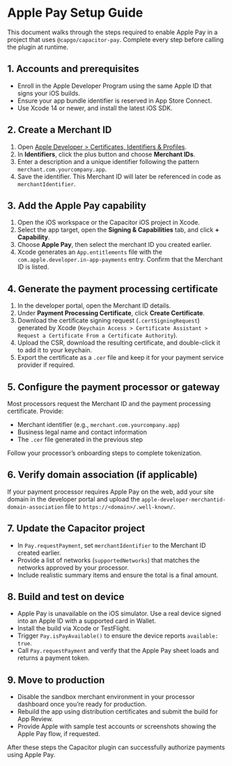 # Apple Pay Setup Guide

This document walks through the steps required to enable Apple Pay in a project that uses `@capgo/capacitor-pay`. Complete every step before calling the plugin at runtime.

## 1. Accounts and prerequisites

- Enroll in the Apple Developer Program using the same Apple ID that signs your iOS builds.
- Ensure your app bundle identifier is reserved in App Store Connect.
- Use Xcode 14 or newer, and install the latest iOS SDK.

## 2. Create a Merchant ID

1. Open [Apple Developer > Certificates, Identifiers & Profiles](https://developer.apple.com/account/resources/identifiers/list).
2. In **Identifiers**, click the plus button and choose **Merchant IDs**.
3. Enter a description and a unique identifier following the pattern `merchant.com.yourcompany.app`.
4. Save the identifier. This Merchant ID will later be referenced in code as `merchantIdentifier`.

## 3. Add the Apple Pay capability

1. Open the iOS workspace or the Capacitor iOS project in Xcode.
2. Select the app target, open the **Signing & Capabilities** tab, and click **+ Capability**.
3. Choose **Apple Pay**, then select the merchant ID you created earlier.
4. Xcode generates an `App.entitlements` file with the `com.apple.developer.in-app-payments` entry. Confirm that the Merchant ID is listed.

## 4. Generate the payment processing certificate

1. In the developer portal, open the Merchant ID details.
2. Under **Payment Processing Certificate**, click **Create Certificate**.
3. Download the certificate signing request (`.certSigningRequest`) generated by Xcode (`Keychain Access > Certificate Assistant > Request a Certificate From a Certificate Authority`).
4. Upload the CSR, download the resulting certificate, and double-click it to add it to your keychain.
5. Export the certificate as a `.cer` file and keep it for your payment service provider if required.

## 5. Configure the payment processor or gateway

Most processors request the Merchant ID and the payment processing certificate. Provide:

- Merchant identifier (e.g., `merchant.com.yourcompany.app`)
- Business legal name and contact information
- The `.cer` file generated in the previous step

Follow your processor’s onboarding steps to complete tokenization.

## 6. Verify domain association (if applicable)

If your payment processor requires Apple Pay on the web, add your site domain in the developer portal and upload the `apple-developer-merchantid-domain-association` file to `https://<domain>/.well-known/`.

## 7. Update the Capacitor project

- In `Pay.requestPayment`, set `merchantIdentifier` to the Merchant ID created earlier.
- Provide a list of networks (`supportedNetworks`) that matches the networks approved by your processor.
- Include realistic summary items and ensure the total is a final amount.

## 8. Build and test on device

- Apple Pay is unavailable on the iOS simulator. Use a real device signed into an Apple ID with a supported card in Wallet.
- Install the build via Xcode or TestFlight.
- Trigger `Pay.isPayAvailable()` to ensure the device reports `available: true`.
- Call `Pay.requestPayment` and verify that the Apple Pay sheet loads and returns a payment token.

## 9. Move to production

- Disable the sandbox merchant environment in your processor dashboard once you’re ready for production.
- Rebuild the app using distribution certificates and submit the build for App Review.
- Provide Apple with sample test accounts or screenshots showing the Apple Pay flow, if requested.

After these steps the Capacitor plugin can successfully authorize payments using Apple Pay.

